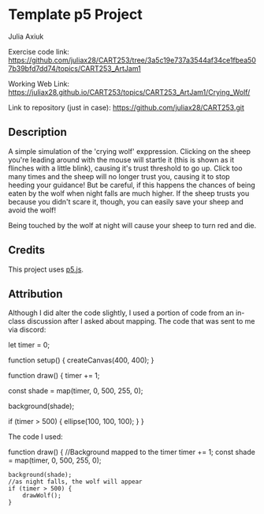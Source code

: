 # Template p5 Project

Julia Axiuk

Exercise code link: https://github.com/juliax28/CART253/tree/3a5c19e737a3544af34ce1fbea507b39bfd7dd74/topics/CART253_ArtJam1

Working Web Link: https://juliax28.github.io/CART253/topics/CART253_ArtJam1/Crying_Wolf/

Link to repository (just in case): https://github.com/juliax28/CART253.git


## Description

A simple simulation of the 'crying wolf' exppression. Clicking on the sheep you're leading around with the mouse will startle it (this is shown as it flinches with a little blink), causing it's trust threshold to go up.  Click too many times and the sheep will no longer trust you, causing it to stop heeding your guidance! But be careful, if this happens the chances of being eaten by the wolf when night falls are much higher. If the sheep trusts you because you didn't scare it, though, you can easily save your sheep and avoid the wolf!

Being touched by the wolf at night will cause your sheep to turn red and die.

## Credits
This project uses [p5.js](https://p5js.org).



## Attribution

Although I did alter the code slightly, I used a portion of code from an in-class discussion after I asked about mapping.
The code that was sent to me via discord:

let timer = 0;

function setup() {
  createCanvas(400, 400);
}

function draw() {
  timer += 1;

  const shade = map(timer, 0, 500, 255, 0);
  
  background(shade);
  
  if (timer > 500) {
    ellipse(100, 100, 100);
  }
}


The code I used:

function draw() 
    {
    //Background mapped to the timer
    timer += 1;
    const shade = map(timer, 0, 500, 255, 0);

    background(shade);
    //as night falls, the wolf will appear
    if (timer > 500) {
        drawWolf();
    }